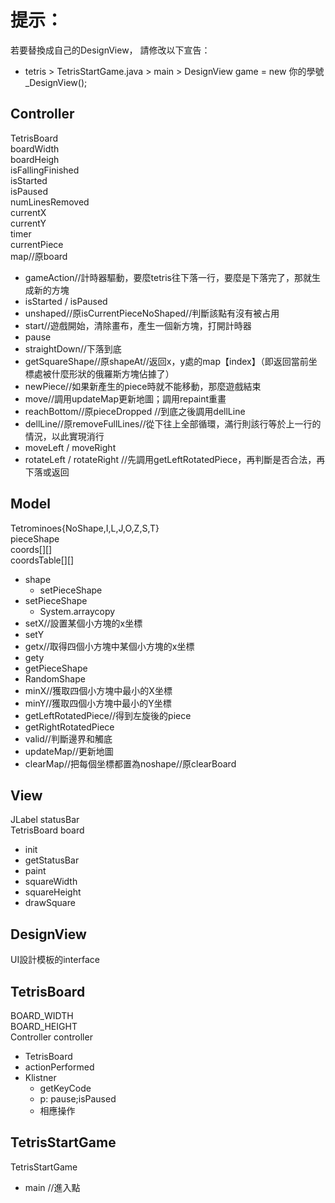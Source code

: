 # 提示：
若要替換成自己的DesignView，
請修改以下宣告：
* tetris > TetrisStartGame.java > main > DesignView game = new 你的學號_DesignView();


## Controller
TetrisBoard  
boardWidth  
boardHeigh  
isFallingFinished  
isStarted  
isPaused  
numLinesRemoved  
currentX  
currentY  
timer  
currentPiece  
map//原board

* gameAction//計時器驅動，要麼tetris往下落一行，要麼是下落完了，那就生成新的方塊
* isStarted / isPaused
* unshaped//原isCurrentPieceNoShaped//判斷該點有沒有被占用
* start//遊戲開始，清除畫布，產生一個新方塊，打開計時器
* pause
* straightDown//下落到底
* getSquareShape//原shapeAt//返回x，y處的map【index】（即返回當前坐標處被什麼形狀的俄羅斯方塊佔據了）
* newPiece//如果新產生的piece時就不能移動，那麼遊戲結束
* move//調用updateMap更新地圖；調用repaint重畫
* reachBottom//原pieceDropped //到底之後調用dellLine
* dellLine//原removeFullLines//從下往上全部循環，滿行則該行等於上一行的情況，以此實現消行
* moveLeft / moveRight
* rotateLeft / rotateRight //先調用getLeftRotatedPiece，再判斷是否合法，再下落或返回 




## Model
Tetrominoes{NoShape,I,L,J,O,Z,S,T}  
pieceShape  
coords[][]  
coordsTable[][]

* shape
    * setPieceShape
* setPieceShape
    * System.arraycopy
* setX//設置某個小方塊的x坐標
* setY
* getx//取得四個小方塊中某個小方塊的x坐標
* gety
* getPieceShape
* RandomShape
* minX//獲取四個小方塊中最小的X坐標
* minY//獲取四個小方塊中最小的Y坐標
* getLeftRotatedPiece//得到左旋後的piece
* getRightRotatedPiece
* valid//判斷邊界和觸底
* updateMap//更新地圖
* clearMap//把每個坐標都置為noshape//原clearBoard



## View
JLabel statusBar  
TetrisBoard board  

* init
* getStatusBar
* paint
* squareWidth
* squareHeight
* drawSquare

## DesignView
UI設計模板的interface


## TetrisBoard  
BOARD_WIDTH  
BOARD_HEIGHT  
Controller controller

* TetrisBoard
* actionPerformed
* Klistner
    * getKeyCode
    * p: pause;isPaused
    * 相應操作
    

## TetrisStartGame
TetrisStartGame

* main //進入點
